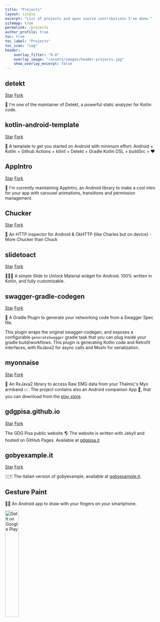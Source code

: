 ```yaml
---
title: "Projects"
layout: single
excerpt: "List of projects and open source contributions I've done."
sitemap: true
permalink: /projects
author_profile: true
toc: true
toc_label: "Projects"
toc_icon: "cog"
header:
    overlay_filter: "0.0"
    overlay_image: "/assets/images/header-projects.jpg"
    show_overlay_excerpt: false
---
```


## detekt

<a class="github-button" href="https://github.com/detekt/detekt" data-icon="octicon-star" data-size="large" data-show-count="true" aria-label="Star detekt/detekt on GitHub">Star</a> <a class="github-button" href="https://github.com/detekt/detekt/fork" data-icon="octicon-repo-forked" data-size="large" data-show-count="true" aria-label="Fork detekt/detekt on GitHub">Fork</a>

🤝 I'm one of the maintainer of Detekt, a powerful static analyzer for Kotlin code.

## kotlin-android-template

<a class="github-button" href="https://github.com/cortinico/kotlin-android-template" data-icon="octicon-star" data-size="large" data-show-count="true" aria-label="Star cortinico/kotlin-android-template on GitHub">Star</a> <a class="github-button" href="https://github.com/cortinico/kotlin-android-template/fork" data-icon="octicon-repo-forked" data-size="large" data-show-count="true" aria-label="Fork cortinico/kotlin-android-template on GitHub">Fork</a>

📐 A template to get you started on Android with minimum effort: Android + Kotlin + Github Actions + ktlint + Detekt + Gradle Kotlin DSL + buildSrc = ❤️

## AppIntro

<a class="github-button" href="https://github.com/AppIntro/AppIntro" data-icon="octicon-star" data-size="large" data-show-count="true" aria-label="Star AppIntro/AppIntro on GitHub">Star</a> <a class="github-button" href="https://github.com/AppIntro/AppIntro/fork" data-icon="octicon-repo-forked" data-size="large" data-show-count="true" aria-label="Fork AppIntro/AppIntro on GitHub">Fork</a>

🤝 I'm currently maintaining AppIntro, an Android library to make a cool intro for your app with carousel animations, transitions and permission management. 

## Chucker

<a class="github-button" href="https://github.com/ChuckerTeam/chucker" data-icon="octicon-star" data-size="large" data-show-count="true" aria-label="Star ChuckerTeam/chucker on GitHub">Star</a> <a class="github-button" href="https://github.com/ChuckerTeam/chucker/fork" data-icon="octicon-repo-forked" data-size="large" data-show-count="true" aria-label="Fork AppIntro/AppIntro on GitHub">Fork</a>

🔎 An HTTP inspector for Android & OkHTTP (like Charles but on device) - More Chucker than Chuck


## slidetoact

<a class="github-button" href="https://github.com/cortinico/slidetoact" data-icon="octicon-star" data-size="large" data-show-count="true" aria-label="Star cortinico/slidetoact on GitHub">Star</a> <a class="github-button" href="https://github.com/cortinico/slidetoact/fork" data-icon="octicon-repo-forked" data-size="large" data-show-count="true" aria-label="Fork cortinico/slidetoact on GitHub">Fork</a>

📱🎨🦄 A simple _Slide to Unlock_ Material widget for Android. 100% written in Kotlin, and fully customizable.

## swagger-gradle-codegen

<a class="github-button" href="https://github.com/yelp/swagger-gradle-codegen" data-icon="octicon-star" data-size="large" data-show-count="true" aria-label="Star yelp/swagger-gradle-codegen on GitHub">Star</a> <a class="github-button" href="https://github.com/yelp/swagger-gradle-codegen/fork" data-icon="octicon-repo-forked" data-size="large" data-show-count="true" aria-label="Fork yelp/swagger-gradle-codegen on GitHub">Fork</a>

💫 A Gradle Plugin to generate your networking code from a Swagger Spec file. 

This plugin wraps the original swagger-codegen, and exposes a configurable `generateSwagger` gradle task that you can plug inside your gradle build/workflows. This plugin is generating Kotlin code and Retrofit interfaces, with RxJava2 for async calls and Moshi for serialization.

## myonnaise

<a class="github-button" href="https://github.com/cortinico/myonnaise" data-icon="octicon-star" data-size="large" data-show-count="true" aria-label="Star cortinico/myonnaise on GitHub">Star</a> <a class="github-button" href="https://github.com/cortinico/myonnaise/fork" data-icon="octicon-repo-forked" data-size="large" data-show-count="true" aria-label="Fork cortinico/myonnaise on GitHub">Fork</a>

🍯 An RxJava2 library to access Raw EMG data from your Thalmic's Myo armband 📈. The project contains also an Android companion App 📱, that you can download from the [play store](https://play.google.com/store/apps/details?id=it.ncorti.emgvisualizer).

## gdgpisa.github.io

<a class="github-button" href="https://github.com/gdgpisa/gdgpisa.github.io" data-icon="octicon-star" data-size="large" data-show-count="true" aria-label="Star gdgpisa/gdgpisa.github.io on GitHub">Star</a> <a class="github-button" href="https://github.com/gdgpisa/gdgpisa.github.io/fork" data-icon="octicon-repo-forked" data-size="large" data-show-count="true" aria-label="Fork gdgpisa/gdgpisa.github.io on GitHub">Fork</a>

The GDG Pisa public website 🌎 The website is written with Jekyll and hosted on GitHub Pages. Available at [gdgpisa.it](https://gdgpisa.it/)


## gobyexample.it

<a class="github-button" href="https://github.com/golangit/gobyexample-it" data-icon="octicon-star" data-size="large" data-show-count="true" aria-label="Star golangit/gobyexample-it on GitHub">Star</a> <a class="github-button" href="https://github.com/golangit/gobyexample-it/fork" data-icon="octicon-repo-forked" data-size="large" data-show-count="true" aria-label="Fork golangit/gobyexample-it on GitHub">Fork</a>

🇮🇹 The italian version of gobyexample, available at [gobyexample.it](https://gobyexample.it/).

## Gesture Paint

👨‍🎨 An Android app to draw with your fingers on your smartphone.

<a href='https://play.google.com/store/apps/details?id=it.ncorti.gesturepaint&pcampaignid=MKT-Other-global-all-co-prtnr-py-PartBadge-Mar2515-1'><img alt='Get it on Google Play' src='https://play.google.com/intl/en_us/badges/images/generic/en_badge_web_generic.png' width="30%" /></a>


<script async defer src="https://buttons.github.io/buttons.js"></script>
